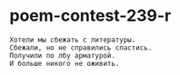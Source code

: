 # poem-contest-239-r

```
Хотели мы сбежать с литературы.
Сбежали, но не справились спастись.
Получили по лбу арматурой.
И больше никого не оживить.
```
